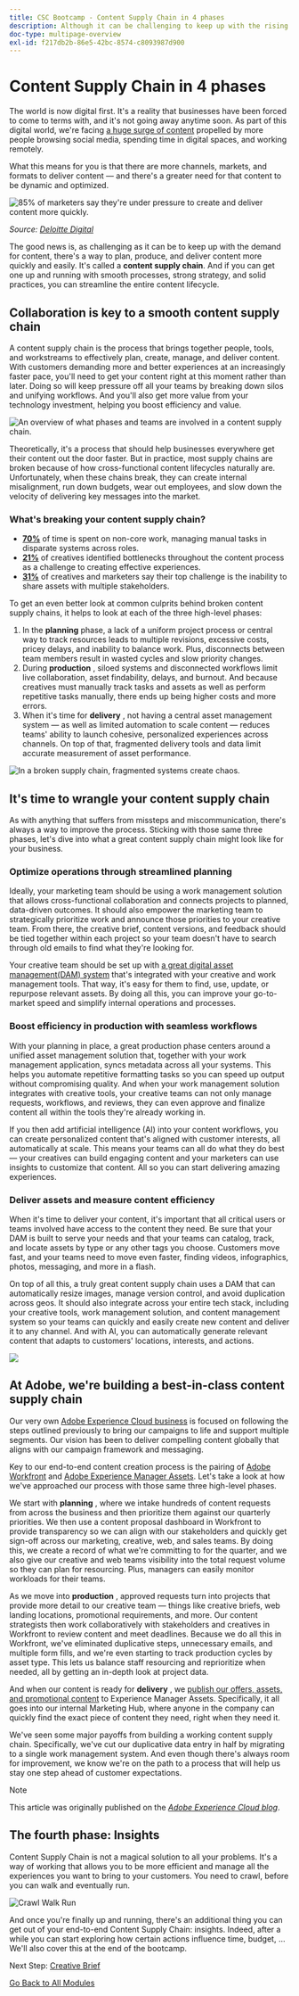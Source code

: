 ```yaml
---
title: CSC Bootcamp - Content Supply Chain in 4 phases
description: Although it can be challenging to keep up with the rising demand for content, you can plan, produce, and deliver content quickly and easily with a well-designed content supply chain.
doc-type: multipage-overview
exl-id: f217db2b-86e5-42bc-8574-c8093987d900
---
```

# Content Supply Chain in 4 phases

The world is now digital first. It's a reality that businesses have been forced to come to terms with, and it's not going away anytime soon. As part of this digital world, we're facing [a huge surge of content](https://www.prnewswire.com/news-releases/content-marketing-market-size-to-grow-by-usd-487-24-billion--by-objective-platform-end-user-and-geography---forecast-and-analysis-2022-2026--301562808.html) propelled by more people browsing social media, spending time in digital spaces, and working remotely.

What this means for you is that there are more channels, markets, and formats to deliver content — and there's a greater need for that content to be dynamic and optimized.

![85% of marketers say they're under pressure to create and deliver content more quickly.](./images/pressure-to-create-content.png)

_Source:_ [_Deloitte Digital_](https://www2.deloitte.com/content/dam/Deloitte/uk/Documents/consultancy/deloitte-uk-future-of-experience-time-to-market.pdf)

The good news is, as challenging as it can be to keep up with the demand for content, there's a way to plan, produce, and deliver content more quickly and easily. It's called a  **content supply chain**. And if you can get one up and running with smooth processes, strong strategy, and solid practices, you can streamline the entire content lifecycle.

## Collaboration is key to a smooth content supply chain

A content supply chain is the process that brings together people, tools, and workstreams to effectively plan, create, manage, and deliver content. With customers demanding more and better experiences at an increasingly faster pace, you'll need to get your content right at this moment rather than later. Doing so will keep pressure off all your teams by breaking down silos and unifying workflows. And you'll also get more value from your technology investment, helping you boost efficiency and value.

![An overview of what phases and teams are involved in a content supply chain.](./images/csc-overview.png)

Theoretically, it's a process that should help businesses everywhere get their content out the door faster. But in practice, most supply chains are broken because of how cross-functional content lifecycles naturally are. Unfortunately, when these chains break, they can create internal misalignment, run down budgets, wear out employees, and slow down the velocity of delivering key messages into the market.

### What's breaking your content supply chain?

- [**70%**](https://business.adobe.com/resources/reports/future-creative-experiences.html) of time is spent on non-core work, managing manual tasks in disparate systems across roles.
- [**21%**](https://business.adobe.com/resources/reports/future-creative-experiences.html) of creatives identified bottlenecks throughout the content process as a challenge to creating effective experiences.
- [**31%**](https://www.fotoware.com/blog/dam-industry-trends-by-fotoware) of creatives and marketers say their top challenge is the inability to share assets with multiple stakeholders.

To get an even better look at common culprits behind broken content supply chains, it helps to look at each of the three high-level phases:

1. In the  **planning**  phase, a lack of a uniform project process or central way to track resources leads to multiple revisions, excessive costs, pricey delays, and inability to balance work. Plus, disconnects between team members result in wasted cycles and slow priority changes.
2. During  **production** , siloed systems and disconnected workflows limit live collaboration, asset findability, delays, and burnout. And because creatives must manually track tasks and assets as well as perform repetitive tasks manually, there ends up being higher costs and more errors.
3. When it's time for  **delivery** , not having a central asset management system — as well as limited automation to scale content — reduces teams' ability to launch cohesive, personalized experiences across channels. On top of that, fragmented delivery tools and data limit accurate measurement of asset performance.

![In a broken supply chain, fragmented systems create chaos.](./images/fragmented-supply-chain.png)

## It's time to wrangle your content supply chain

As with anything that suffers from missteps and miscommunication, there's always a way to improve the process. Sticking with those same three phases, let's dive into what a great content supply chain might look like for your business.

### Optimize operations through streamlined planning

Ideally, your marketing team should be using a work management solution that allows cross-functional collaboration and connects projects to planned, data-driven outcomes. It should also empower the marketing team to strategically prioritize work and announce those priorities to your creative team. From there, the creative brief, content versions, and feedback should be tied together within each project so your team doesn't have to search through old emails to find what they're looking for.

Your creative team should be set up with [a great digital asset management](https://business.adobe.com/products/experience-manager/assets/digital-asset-management.html)[(DAM)](https://business.adobe.com/products/experience-manager/assets/digital-asset-management.html)[ system](https://business.adobe.com/products/experience-manager/assets/digital-asset-management.html) that's integrated with your creative and work management tools. That way, it's easy for them to find, use, update, or repurpose relevant assets. By doing all this, you can improve your go-to-market speed and simplify internal operations and processes.

### Boost efficiency in production with seamless workflows

With your planning in place, a great production phase centers around a unified asset management solution that, together with your work management application, syncs metadata across all your systems. This helps you automate repetitive formatting tasks so you can speed up output without compromising quality. And when your work management solution integrates with creative tools, your creative teams can not only manage requests, workflows, and reviews, they can even approve and finalize content all within the tools they're already working in.

If you then add artificial intelligence (AI) into your content workflows, you can create personalized content that's aligned with customer interests, all automatically at scale. This means your teams can all do what they do best — your creatives can build engaging content and your marketers can use insights to customize that content. All so you can start delivering amazing experiences.

### Deliver assets and measure content efficiency

When it's time to deliver your content, it's important that all critical users or teams involved have access to the content they need. Be sure that your DAM is built to serve your needs and that your teams can catalog, track, and locate assets by type or any other tags you choose. Customers move fast, and your teams need to move even faster, finding videos, infographics, photos, messaging, and more in a flash.

On top of all this, a truly great content supply chain uses a DAM that can automatically resize images, manage version control, and avoid duplication across geos. It should also integrate across your entire tech stack, including your creative tools, work management solution, and content management system so your teams can quickly and easily create new content and deliver it to any channel. And with AI, you can automatically generate relevant content that adapts to customers' locations, interests, and actions.

![](./images/csc-in-action.png)

## At Adobe, we're building a best-in-class content supply chain

Our very own [Adobe Experience Cloud business](https://business.adobe.com/) is focused on following the steps outlined previously to bring our campaigns to life and support multiple segments. Our vision has been to deliver compelling content globally that aligns with our campaign framework and messaging.

Key to our end-to-end content creation process is the pairing of [Adobe Workfront](https://business.adobe.com/products/workfront/main.html/) and [Adobe Experience Manager Assets](https://business.adobe.com/products/experience-manager/assets/aem-assets.html). Let's take a look at how we've approached our process with those same three high-level phases.

We start with  **planning** , where we intake hundreds of content requests from across the business and then prioritize them against our quarterly priorities. We then use a content proposal dashboard in Workfront to provide transparency so we can align with our stakeholders and quickly get sign-off across our marketing, creative, web, and sales teams. By doing this, we create a record of what we're committing to for the quarter, and we also give our creative and web teams visibility into the total request volume so they can plan for resourcing. Plus, managers can easily monitor workloads for their teams.

As we move into  **production** , approved requests turn into projects that provide more detail to our creative team — things like creative briefs, web landing locations, promotional requirements, and more. Our content strategists then work collaboratively with stakeholders and creatives in Workfront to review content and meet deadlines. Because we do all this in Workfront, we've eliminated duplicative steps, unnecessary emails, and multiple form fills, and we're even starting to track production cycles by asset type. This lets us balance staff resourcing and reprioritize when needed, all by getting an in-depth look at project data.

And when our content is ready for  **delivery** , we [publish our offers, assets, and promotional content](https://business.adobe.com/customer-success-stories/adobe-content-hub-case-study.html) to Experience Manager Assets. Specifically, it all goes into our internal Marketing Hub, where anyone in the company can quickly find the exact piece of content they need, right when they need it.

We've seen some major payoffs from building a working content supply chain. Specifically, we've cut our duplicative data entry in half by migrating to a single work management system. And even though there's always room for improvement, we know we're on the path to a process that will help us stay one step ahead of customer expectations.

>[!NOTE]
>
> This article was originally published on the [_Adobe Experience Cloud blog_](https://business.adobe.com/blog/how-to/create-a-content-supply-chain-that-will-stand-the-test-of-time).

## The fourth phase: Insights

Content Supply Chain is not a magical solution to all your problems. It's a way of working that allows you to be more efficient and manage all the experiences you want to bring to your customers. You need to crawl, before you can walk and eventually run.

![Crawl Walk Run](./images/crawl-walk-run.png)

And once you're finally up and running, there's an additional thing you can get out of your end-to-end Content Supply Chain: insights. Indeed, after a while you can start exploring how certain actions influence time, budget, ... We'll also cover this at the end of the bootcamp.

Next Step: [Creative Brief](./creative-brief.md)

[Go Back to All Modules](./overview.md)
